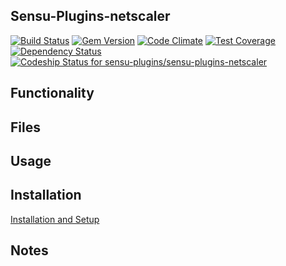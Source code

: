 ## Sensu-Plugins-netscaler

[![Build Status](https://travis-ci.org/sensu-plugins/sensu-plugins-netscaler.svg?branch=master)](https://travis-ci.org/sensu-plugins/sensu-plugins-netscaler)
[![Gem Version](https://badge.fury.io/rb/sensu-plugins-netscaler.svg)](http://badge.fury.io/rb/sensu-plugins-netscaler)
[![Code Climate](https://codeclimate.com/github/sensu-plugins/sensu-plugins-netscaler/badges/gpa.svg)](https://codeclimate.com/github/sensu-plugins/sensu-plugins-netscaler)
[![Test Coverage](https://codeclimate.com/github/sensu-plugins/sensu-plugins-netscaler/badges/coverage.svg)](https://codeclimate.com/github/sensu-plugins/sensu-plugins-netscaler)
[![Dependency Status](https://gemnasium.com/sensu-plugins/sensu-plugins-netscaler.svg)](https://gemnasium.com/sensu-plugins/sensu-plugins-netscaler)
[![Codeship Status for sensu-plugins/sensu-plugins-netscaler](https://codeship.com/projects/8572a5b0-edcc-0132-8223-1efd3f886df2/status?branch=master)](https://codeship.com/projects/84122)

## Functionality

## Files

## Usage

## Installation

[Installation and Setup](https://github.com/sensu-plugins/documentation/blob/master/user_docs/installation_instructions.md)

## Notes
